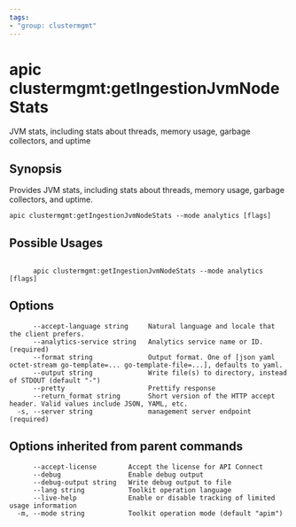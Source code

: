 ```yaml
---
tags:
- "group: clustermgmt"
---
```

# apic clustermgmt:getIngestionJvmNodeStats

JVM stats, including stats about threads, memory usage, garbage collectors, and uptime

## Synopsis

Provides JVM stats, including stats about threads, memory usage, garbage collectors, and uptime.

```
apic clustermgmt:getIngestionJvmNodeStats --mode analytics [flags]
```

## Possible Usages

```

      apic clustermgmt:getIngestionJvmNodeStats --mode analytics [flags]

```

## Options

```
      --accept-language string     Natural language and locale that the client prefers.
      --analytics-service string   Analytics service name or ID. (required)
      --format string              Output format. One of [json yaml octet-stream go-template=... go-template-file=...], defaults to yaml.
      --output string              Write file(s) to directory, instead of STDOUT (default "-")
      --pretty                     Prettify response
      --return_format string       Short version of the HTTP accept header. Valid values include JSON, YAML, etc.
  -s, --server string              management server endpoint (required)
```

## Options inherited from parent commands

```
      --accept-license        Accept the license for API Connect
      --debug                 Enable debug output
      --debug-output string   Write debug output to file
      --lang string           Toolkit operation language
      --live-help             Enable or disable tracking of limited usage information
  -m, --mode string           Toolkit operation mode (default "apim")
```
